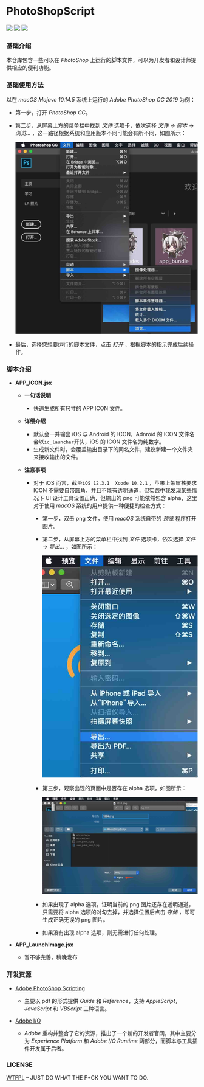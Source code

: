 # PhotoShopScript

![](<https://img.shields.io/badge/license-WTFPL-lightgrey.svg>) ![](<https://img.shields.io/badge/environment-PhotoShop-blue.svg>) ![](<https://img.shields.io/badge/program-JavaScript-brightgreen.svg>)

### 基础介绍

本仓库包含一些可以在 *PhotoShop* 上运行的脚本文件，可以为开发者和设计师提供相应的便利功能。

### 基础使用方法

以在 *macOS Mojave 10.14.5* 系统上运行的 *Adobe PhotoShop CC 2019* 为例：

* 第一步，打开 *PhotoShop CC*。

* 第二步，从屏幕上方的菜单栏中找到 *文件* 选项卡，依次选择 *文件 -> 脚本 -> 浏览...* ，这一路径根据系统和应用版本不同可能会有所不同，如图所示：

  ![user_guide_0](./GuideSources/user_guide_0.jpg)

* 最后，选择您想要运行的脚本文件，点击 *打开* ，根据脚本的指示完成后续操作。

### 脚本介绍

* **APP_ICON.jsx**

  * **一句话说明**  

    * 快速生成所有尺寸的 APP ICON 文件。

  * **详细介绍**

    * 默认会一并输出 iOS 与 Android 的 ICON，Adnroid 的 ICON 文件名会以``ic_launcher``开头，iOS 的 ICON 文件名为纯数字。
    * 生成新文件时，会覆盖输出目录下的同名文件，建议新建一个文件夹来接收输出的文件。

  * **注意事项**

    * 对于 iOS 而言，截至``iOS 12.3.1  Xcode 10.2.1`` ，苹果上架审核要求 ICON 不需要自带圆角，并且不能有透明通道，但实践中我发现某些情况下 UI 设计工具设置正确，但输出的 png 可能依然包含 alpha，这里对于使用 *macOS* 系统的用户提供一种便捷的检查方式：

      * 第一步，双击 png 文件，使用 *macOS* 系统自带的 *预览* 程序打开图片。

      * 第二步，从屏幕上方的菜单栏中找到 *文件* 选项卡，依次选择 *文件 -> 导出...* ，如图所示：

        ![user_guide_icon_0](./GuideSources/user_guide_icon_0.jpg)

      * 第三步，观察出现的页面中是否存在 alpha 选项，如图所示：

        ![user_guide_icon_1](./GuideSources/user_guide_icon_1.jpg)

      * 如果出现了 alpha 选项，证明当前的 png 图片还存在透明通道，只需要将 alpha 选项的对勾去掉，并选择位置后点击 *存储* ，即可生成正确无误的 png 图片。

      * 如果没有出现 alpha 选项，则无需进行任何处理。

* **APP_LaunchImage.jsx**

  * 暂不够完善，稍晚发布

### 开发资源

* [Adobe PhotoShop Scripting](https://www.adobe.com/devnet/photoshop/scripting.html)
  * 主要以 pdf 的形式提供 *Guide* 和 *Reference*，支持 *AppleScript*，*JavaScript* 和 *VBScript* 三种语言。

* [Adobe I/O](<https://www.adobe.io/>)
  * *Adobe* 重构并整合了它的资源，推出了一个新的开发者官网，其中主要分为 *Experience Platform* 和 *Adobe I/O Runtime* 两部分，而脚本与工具插件开发属于后者。

### LICENSE

[WTFPL](<http://www.wtfpl.net/about/>) – JUST DO WHAT THE F*CK YOU WANT TO DO.

